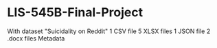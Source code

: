 # LIS-545B-Final-Project
With dataset "Suicidality on Reddit"
1 CSV file
5 XLSX files
1 JSON file
2 .docx files
Metadata

